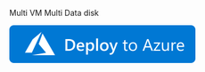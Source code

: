 
Multi VM Multi Data disk

[![Deploy To Azure](https://raw.githubusercontent.com/Azure/azure-quickstart-templates/master/1-CONTRIBUTION-GUIDE/images/deploytoazure.svg?sanitize=true)](https://portal.azure.com/#create/Microsoft.Template/uri/https%3A%2F%2Fraw.githubusercontent.com%2Ffedela%2FAzure-Templates%2F1bad1b115f34042f83431164e79458311ae6def2%2fMulti%20VM%20Multi%20Data%20disk%2fWindowsVirtualMachine.json)
